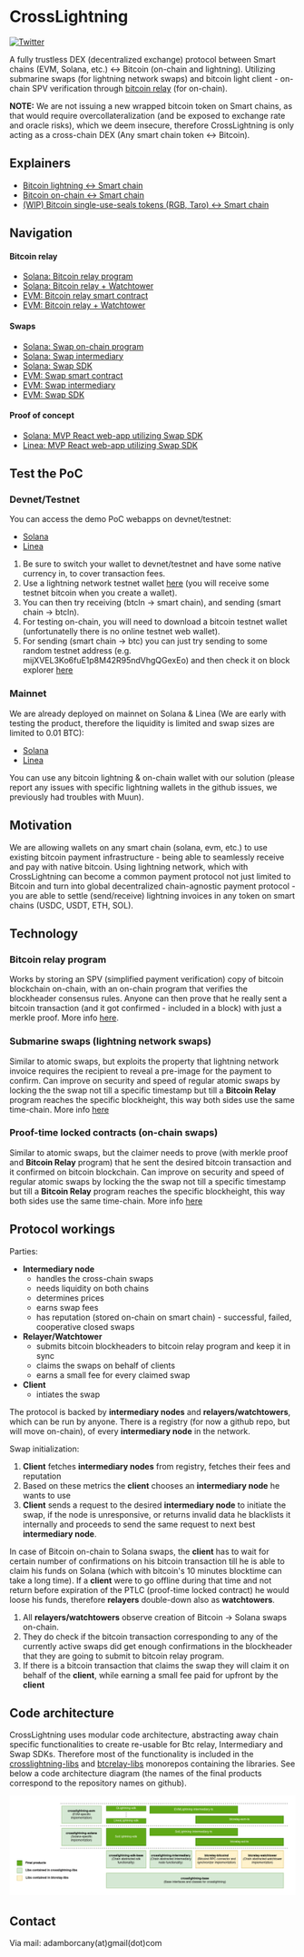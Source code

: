 # CrossLightning
[![Twitter](https://img.shields.io/twitter/url/https/twitter.com/SolLightning.svg?style=social&label=Follow%20%40SolLightning)](https://twitter.com/CrossLightning)

A fully trustless DEX (decentralized exchange) protocol between Smart chains (EVM, Solana, etc.) <-> Bitcoin (on-chain and lightning). Utilizing submarine swaps (for lightning network swaps) and bitcoin light client - on-chain SPV verification through [bitcoin relay](https://github.com/adambor/crosslightning-readme/blob/main/btcrelay.md) (for on-chain).

**NOTE:** We are not issuing a new wrapped bitcoin token on Smart chains, as that would require overcollateralization (and be exposed to exchange rate and oracle risks), which we deem insecure, therefore CrossLightning is only acting as a cross-chain DEX (Any smart chain token <-> Bitcoin).

## Explainers
- [Bitcoin lightning <-> Smart chain](https://github.com/adambor/CrossLightning-readme/blob/main/swaps/submarine.md)
- [Bitcoin on-chain <-> Smart chain](https://github.com/adambor/CrossLightning-readme/blob/main/swaps/onchain.md)
- [(WIP) Bitcoin single-use-seals tokens (RGB, Taro) <-> Smart chain](https://github.com/adambor/CrossLightning-readme/blob/main/swaps/onchain-singleuseseals.md)

## Navigation
#### Bitcoin relay
- [Solana: Bitcoin relay program](https://github.com/adambor/BTCRelay-Sol)
- [Solana: Bitcoin relay + Watchtower](https://github.com/adambor/BtcRelay-Sol-TS)
- [EVM: Bitcoin relay smart contract](https://github.com/adambor/BTCRelay)
- [EVM: Bitcoin relay + Watchtower](https://github.com/adambor/BtcRelay-EVM-TS)

#### Swaps
- [Solana: Swap on-chain program](https://github.com/adambor/SolLightning-program)
- [Solana: Swap intermediary](https://github.com/adambor/SolLightning-Intermediary-TS)
- [Solana: Swap SDK](https://github.com/adambor/SolLightning-sdk)
- [EVM: Swap smart contract](https://github.com/adambor/crosslightning-libs/blob/main/crosslightning-evm/solidity/SwapContract-dynamic-security-deposit.sol)
- [EVM: Swap intermediary](https://github.com/adambor/evmlightning-intermediary-ts)
- [EVM: Swap SDK](https://github.com/adambor/EVMLightning-sdk)

#### Proof of concept
- [Solana: MVP React web-app utilizing Swap SDK](https://github.com/adambor/SolLightning-PoC)
- [Linea: MVP React web-app utilizing Swap SDK](https://github.com/adambor/LineaLightning-webapp)

## Test the PoC

### Devnet/Testnet
You can access the demo PoC webapps on devnet/testnet:
 - [Solana](https://sollightningv2.z6.web.core.windows.net/)
 - [Linea](https://linealightningtest.z6.web.core.windows.net/)

1. Be sure to switch your wallet to devnet/testnet and have some native currency in, to cover transaction fees.
2. Use a lightning network testnet wallet [here](https://htlc.me/) (you will receive some testnet bitcoin when you create a wallet).
3. You can then try receiving (btcln -> smart chain), and sending (smart chain -> btcln).
4. For testing on-chain, you will need to download a bitcoin testnet wallet (unfortunatelly there is no online testnet web wallet).
5. For sending (smart chain -> btc) you can just try sending to some random testnet address (e.g. mijXVEL3Ko6fuE1p8M42R95ndVhgQGexEo) and then check it on block explorer [here](https://mempool.space/testnet/address/mijXVEL3Ko6fuE1p8M42R95ndVhgQGexEo)

### Mainnet
We are already deployed on mainnet on Solana & Linea (We are early with testing the product, therefore the liquidity is limited and swap sizes are limited to 0.01 BTC):
 - [Solana](https://app.solbtc.org/)
 - [Linea](https://linealightning.z6.web.core.windows.net/)

You can use any bitcoin lightning & on-chain wallet with our solution (please report any issues with specific lightning wallets in the github issues, we previously had troubles with Muun).

## Motivation
We are allowing wallets on any smart chain (solana, evm, etc.) to use existing bitcoin payment infrastructure - being able to seamlessly receive and pay with native bitcoin. Using lightning network, which with CrossLightning can become a common payment protocol not just limited to Bitcoin and turn into global decentralized chain-agnostic payment protocol - you are able to settle (send/receive) lightning invoices in any token on smart chains (USDC, USDT, ETH, SOL).

## Technology
### Bitcoin relay program
Works by storing an SPV (simplified payment verification) copy of bitcoin blockchain on-chain, with an on-chain program that verifies the blockheader consensus rules. Anyone can then prove that he really sent a bitcoin transaction (and it got confirmed - included in a block) with just a merkle proof.
More info [here](https://github.com/adambor/crosslightning-readme/blob/main/btcrelay.md).

### Submarine swaps (lightning network swaps)
Similar to atomic swaps, but exploits the property that lightning network invoice requires the recipient to reveal a pre-image for the payment to confirm. Can improve on security and speed of regular atomic swaps by locking the the swap not till a specific timestamp but till a **Bitcoin Relay** program reaches the specific blockheight, this way both sides use the same time-chain.
More info [here](https://github.com/adambor/crosslightning-readme/blob/main/swaps/submarine.md)

### Proof-time locked contracts (on-chain swaps)
Similar to atomic swaps, but the claimer needs to prove (with merkle proof and **Bitcoin Relay** program) that he sent the desired bitcoin transaction and it confirmed on bitcoin blockchain. Can improve on security and speed of regular atomic swaps by locking the the swap not till a specific timestamp but till a **Bitcoin Relay** program reaches the specific blockheight, this way both sides use the same time-chain.
More info [here](https://github.com/adambor/crosslightning-readme/blob/main/swaps/onchain.md)

## Protocol workings
Parties:
- __Intermediary node__
    - handles the cross-chain swaps
    - needs liquidity on both chains
    - determines prices
    - earns swap fees
    - has reputation (stored on-chain on smart chain) - successful, failed, cooperative closed swaps
- __Relayer/Watchtower__
    - submits bitcoin blockheaders to bitcoin relay program and keep it in sync
    - claims the swaps on behalf of clients
    - earns a small fee for every claimed swap
- __Client__
    - intiates the swap

The protocol is backed by __intermediary nodes__ and __relayers/watchtowers__, which can be run by anyone. There is a registry (for now a github repo, but will move on-chain), of every __intermediary node__ in the network.

Swap initialization:
1. __Client__ fetches __intermediary nodes__ from registry, fetches their fees and reputation
2. Based on these metrics the __client__ chooses an __intermediary node__ he wants to use
3. __Client__ sends a request to the desired __intermediary node__ to initiate the swap, if the node is unresponsive, or returns invalid data he blacklists it internally and proceeds to send the same request to next best __intermediary node__.

In case of Bitcoin on-chain to Solana swaps, the __client__ has to wait for certain number of confirmations on his bitcoin transaction till he is able to claim his funds on Solana (which with bitcoin's 10 minutes blocktime can take a long time). If a __client__ were to go offline during that time and not return before expiration of the PTLC (proof-time locked contract) he would loose his funds, therefore __relayers__ double-down also as __watchtowers__.
1. All __relayers/watchtowers__ observe creation of Bitcoin -> Solana swaps on-chain.
2. They do check if the bitcoin transaction corresponding to any of the currently active swaps did get enough confirmations in the blockheader that they are going to submit to bitcoin relay program.
3. If there is a bitcoin transaction that claims the swap they will claim it on behalf of the __client__, while earning a small fee paid for upfront by the __client__

## Code architecture

CrossLightning uses modular code architecture, abstracting away chain specific functionalities to create re-usable for Btc relay, Intermediary and Swap SDKs. Therefore most of the functionality is included in the [crosslightning-libs](https://github.com/adambor/crosslightning-libs) and [btcrelay-libs](https://github.com/adambor/btcrelay-libs) monorepos containing the libraries. See below a code architecture diagram (the names of the final products correspond to the repository names on github).

![Architecture diagram](https://github.com/adambor/crosslightning-readme/blob/main/crosslightning-architecture.png)


## Contact

Via mail: adamborcany(at)gmail(dot)com
